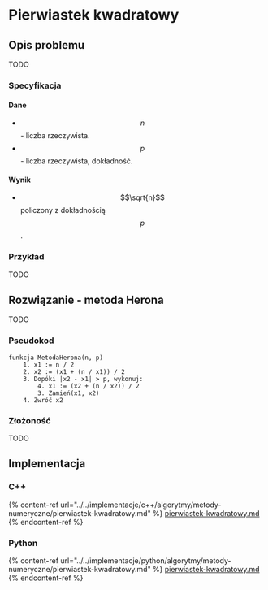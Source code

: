 # Pierwiastek kwadratowy

## Opis problemu

TODO

### Specyfikacja

#### Dane

* $$n$$ - liczba rzeczywista.
* $$p$$ - liczba rzeczywista, dokładność.

#### Wynik

* $$\sqrt{n}$$ policzony z dokładnością $$p$$. 

### Przykład

TODO

## Rozwiązanie - metoda Herona

TODO

### Pseudokod

```
funkcja MetodaHerona(n, p)
    1. x1 := n / 2
    2. x2 := (x1 + (n / x1)) / 2
    3. Dopóki |x2 - x1| > p, wykonuj:
        4. x1 := (x2 + (n / x2)) / 2
        3. Zamień(x1, x2)
    4. Zwróć x2
```

### Złożoność

TODO

## Implementacja

### C++

{% content-ref url="../../implementacje/c++/algorytmy/metody-numeryczne/pierwiastek-kwadratowy.md" %}
[pierwiastek-kwadratowy.md](../../implementacje/c++/algorytmy/metody-numeryczne/pierwiastek-kwadratowy.md)
{% endcontent-ref %}

### Python

{% content-ref url="../../implementacje/python/algorytmy/metody-numeryczne/pierwiastek-kwadratowy.md" %}
[pierwiastek-kwadratowy.md](../../implementacje/python/algorytmy/metody-numeryczne/pierwiastek-kwadratowy.md)
{% endcontent-ref %}
